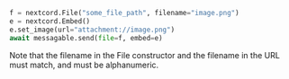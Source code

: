 ```py
f = nextcord.File("some_file_path", filename="image.png")
e = nextcord.Embed()
e.set_image(url="attachment://image.png")
await messagable.send(file=f, embed=e)
```

Note that the filename in the File constructor and the filename in the URL must match, and must be alphanumeric.
